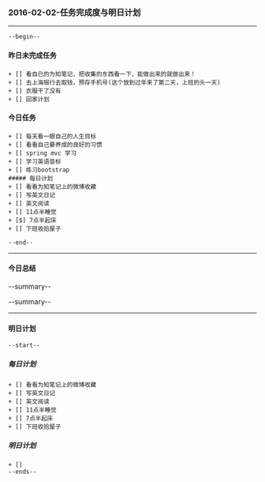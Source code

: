 ### 2016-02-02-任务完成度与明日计划

----------------------------------------------------------------------------------------------------------
    --begin--
#### 昨日未完成任务
    + [] 看自已的为知笔记，把收集的东西看一下，能做出来的就做出来！
    + [] 去上海银行去取钱，预存手机号(这个放到过年来了第二天，上班的头一天)
    + [] 衣服干了没有
    + [] 回家计划

#### 今日任务
    + [] 每天看一眼自己的人生目标
    + [] 看看自己要养成的良好的习惯
    + [] spring mvc 学习
    + [] 学习英语音标
    + [] 练习bootstrap 
    ##### 每日计划
    + [] 看看为知笔记上的微博收藏
    + [] 写英文日记
    + [] 英文阅读
    + [] 11点半睡觉
    + [$] 7点半起床
    + [] 下班收拾屋子
    
	--end--

----------------------------------------------------------------------------------------------------------
#### 今日总结
--summary--


--summary--

----------------------------------------------------------------------------------------------------------
#### 明日计划
    --start--
##### 每日计划
    + [] 看看为知笔记上的微博收藏
    + [] 写英文日记
    + [] 英文阅读
    + [] 11点半睡觉
    + [] 7点半起床
    + [] 下班收拾屋子
##### 明日计划
    + [] 
    --ends--
